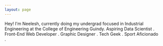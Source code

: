 ```yaml
---
layout: page
---
```

Hey! I'm Neelesh, currently doing my undergrad focused in Industrial Engineering at the College of Engineering Guindy. 
Aspiring Data Scientist . Front-End Web Developer . Graphic Designer . Tech Geek . Sport Aficionado .

